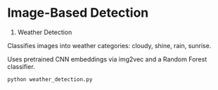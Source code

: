 # Image-Based Detection

1. Weather Detection

Classifies images into weather categories: cloudy, shine, rain, sunrise.

Uses pretrained CNN embeddings via img2vec and a Random Forest classifier.

```bash
python weather_detection.py
```
